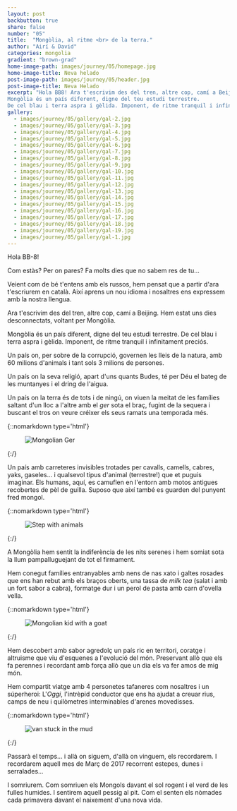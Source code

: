```yaml
---
layout: post
backbutton: true
share: false
number: "05"
title:  "Mongòlia, al ritme <br> de la terra."
author: "Airí & David"
categories: mongolia
gradient: "brown-grad"
home-image-path: images/journey/05/homepage.jpg
home-image-title: Neva helado
post-image-path: images/journey/05/header.jpg
post-image-title: Neva Helado
excerpt: "Hola BB8! Ara t'escrivim des del tren, altre cop, camí a Beijing. Hem estat uns dies desconnectats, voltant per Mongòlia.
Mongòlia és un país diferent, digne del teu estudi terrestre.   
De cel blau i terra aspra i gèlida. Imponent, de ritme tranquil i infinitament preciós."
gallery: 
  - images/journey/05/gallery/gal-2.jpg
  - images/journey/05/gallery/gal-3.jpg
  - images/journey/05/gallery/gal-4.jpg
  - images/journey/05/gallery/gal-5.jpg
  - images/journey/05/gallery/gal-6.jpg
  - images/journey/05/gallery/gal-7.jpg
  - images/journey/05/gallery/gal-8.jpg
  - images/journey/05/gallery/gal-9.jpg
  - images/journey/05/gallery/gal-10.jpg
  - images/journey/05/gallery/gal-11.jpg
  - images/journey/05/gallery/gal-12.jpg
  - images/journey/05/gallery/gal-13.jpg
  - images/journey/05/gallery/gal-14.jpg
  - images/journey/05/gallery/gal-15.jpg
  - images/journey/05/gallery/gal-16.jpg
  - images/journey/05/gallery/gal-17.jpg
  - images/journey/05/gallery/gal-18.jpg
  - images/journey/05/gallery/gal-19.jpg
  - images/journey/05/gallery/gal-1.jpg
---
```




Hola BB-8!

Com estàs? Per on pares? Fa molts dies que no sabem res de tu... 

Veient com de bé t'entens amb els russos, hem pensat que a partir d'ara t'escriurem en català. Així aprens un nou idioma i nosaltres ens expressem amb la nostra llengua. 

Ara t'escrivim des del tren, altre cop, camí a Beijing. Hem estat uns dies desconnectats, voltant per Mongòlia.

Mongòlia és un país diferent, digne del teu estudi terrestre. De cel blau i terra aspra i gèlida. Imponent, de ritme tranquil i infinitament preciós.

Un país on, per sobre de la corrupció, governen les lleis de la natura, amb 60 milions d'animals i tant sols 3 milions de persones. 

Un país on la seva religió, apart d'uns quants Budes, té per Déu el bateg de les muntanyes i el dring de l'aigua. 

Un país on la terra és de tots i de ningú, on viuen la meitat de les famílies saltant d'un lloc a l'altre amb el *ger* sota el braç, fugint de la sequera i buscant el tros on veure créixer els seus ramats una temporada més.

{::nomarkdown type='html'}
<figure>
	<img  class="lazy" src='{{ "images/journey/05/post-1.jpg" | prepend:site.baseurl }}' alt="Mongolian Ger">
</figure>
{:/}

Un país amb carreteres invisibles trotades per cavalls, camells, cabres, yaks, gaseles... i qualsevol tipus d'animal (terrestre!) que et puguis imaginar. Els humans, aquí, es camuflen en l'entorn amb motos antigues recobertes de pèl de guilla. Suposo que així també es guarden del punyent fred mongol. 

{::nomarkdown type='html'}
<figure>
	<img  class="lazy" src='{{ "images/journey/05/post-2.jpg" | prepend:site.baseurl }}' alt="Step with animals">
</figure>
{:/}

A Mongòlia hem sentit la indiferència de les nits serenes i hem somiat sota la llum pampalluguejant de tot el firmament.

Hem conegut famílies entranyables amb nens de nas xato i galtes rosades que ens han rebut amb els braços oberts, una tassa de *milk tea* (salat i amb un fort sabor a cabra), formatge dur i un perol de pasta amb carn d'ovella vella.

{::nomarkdown type='html'}
<figure>
	<img  class="lazy" src='{{ "images/journey/05/post-3.jpg" | prepend:site.baseurl }}' alt="Mongolian kid with a goat">
</figure>
{:/}

Hem descobert amb sabor agredolç un país ric en territori, coratge i altruisme que viu d'esquenes a l'evolució del món. Preservant allò que els fa perennes i recordant amb força allò que un dia els va fer amos de mig món.

Hem compartit viatge amb 4 personetes tafaneres com nosaltres i un súperheroi: L'_Oggi_, l'intrèpid conductor que ens ha ajudat a creuar rius, camps de neu i quilòmetres interminables d'arenes movedisses.

{::nomarkdown type='html'}
<figure>
	<img  class="lazy" src='{{ "images/journey/05/post-4.jpg" | prepend:site.baseurl }}' alt="van stuck in the mud">
</figure>
{:/}

Passarà el temps... i allà on siguem, d'allà on vinguem, els recordarem. I recordarem aquell mes de Març de 2017 recorrent estepes, dunes i serralades...

I somriurem. Com somriuen els Mongols davant el sol rogent i el verd de les fulles humides. I sentirem aquell pessig al pit. Com el senten els nòmades cada primavera davant el naixement d'una nova vida.
 
 